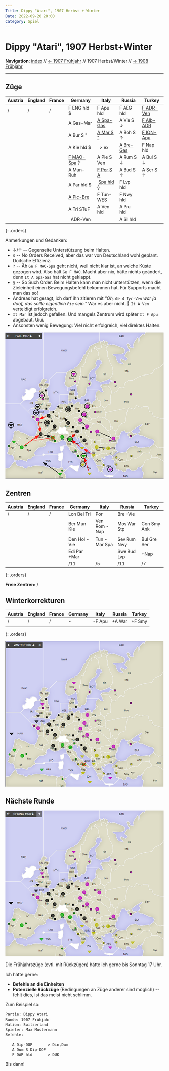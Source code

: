 ```yaml
---
Title: Dippy "Atari", 1907 Herbst + Winter
Date: 2022-09-20 20:00
Category: Spiel
---
```


# Dippy "Atari", 1907 Herbst+Winter

**Navigation**: [index](index.md) // [<- 1907 Frühjahr](dippy-a1907f.md) // 1907 Herbst/Winter //  [-> 1908 Frühjahr](dippy-a1908f.md) 

---

## Züge


| Austria | England | France | Germany            | Italy                  | Russia           | Turkey           |
|---------|---------|--------|--------------------|------------------------|------------------|------------------|
| /       | /       | /      | F ENG hld $        | F Apu hld              | F AEG hld        | <u>F ADR-Ven</u> |
|         |         |        | A Gas-Mar          | <u>A Spa-Gas</u>       | A Vie S &darr;   | <u>F Alb-ADR</u> |
|         |         |        | A Bur S "          | <u>A Mar S "</u>       | A Boh S &uarr;   | <u>F ION-Apu</u> |
|         |         |        | A Kie hld $        | &nbsp; &gt; ex         | <u>A Bre-Gas</u> | F Nap hld        |
|         |         |        | <u>F MAO-Spa</u> ? | A Pie S Ven            | A Rum S &darr;   | A Bul S &darr;   |
|         |         |        | A Mun-Ruh          | <u>F Por S A</u>       | A Bud S &uarr;   | A Ser S &uarr;   |
|         |         |        | A Par hld $        | &nbsp;<u>Spa hld</u> § | F Lvp hld        |                  |
|         |         |        | <u>A Pic-Bre</u>   | F Tun-WES              | F Nwy hld        |                  |
|         |         |        | A Tri STuF         | A Ven hld              | A Pru hld        |                  |
|         |         |        | &nbsp; ADR-Ven     |                        | A Sil hld        |                  |
{: .orders}

Anmerkungen und Gedanken: 

* &darr;/&uarr; -- Gegenseite Unterstützung beim Halten.
* `$` -- No Orders Received, aber das war von Deutschland wohl geplant. Doitsche Effizienz.
* `?` -- Äh `Ge F MAO-Spa` geht nicht, weil nicht klar ist, an welche Küste gezogen wird. Also hält `Ge F MAO`. Macht aber nix, hätte nichts geändert, denn `It A Spa-Gas` hat nicht geklappt.
* `§` -- So Such Order. Beim Halten kann man nicht unterstützen, wenn die Zieleinheit einen Bewegungsbefehl bekommen hat. Für Supports macht man das so!
* Andreas hat gesagt, ich darf ihn zitieren mit *"Oh, `Ge A Tyr-Ven` war ja doof, das sollte eigentlich `Pie` sein."* War es aber nicht. :shrug: `It A Ven` verteidigt erfolgreich.
* `It Mar` ist jedoch gefallen. Und mangels Zentrum wird später `It F Apu` abgebaut. Uiui.
* Ansonsten wenig Bewegung: Viel nicht erfolgreich, viel direktes Halten.
 
![Züge](images/a1907h-1.png)


## Zentren

| Austria | England | France | Germany      | Italy        | Russia      | Turkey      |
|---------|---------|--------|--------------|--------------|-------------|-------------|
| /       | /       | /      | Lon Bel Tri  | Por          | Bre +Vie    |             |
|         |         |        | Ber Mun Kie  | Ven Rom -Nap | Mos War Stp | Con Smy Ank |
|         |         |        | Den Hol -Vie | Tun -Mar Spa | Sev Rum Nwy | Bul Gre Ser |
|         |         |        | Edi Par +Mar |              | Swe Bud Lvp | +Nap        |
|         |         |        | /11          | /5           | /11         | /7          |
{: .orders}

**Freie Zentren:** 
/

## Winterkorrekturen


| Austria     | England | France | Germany | Italy  | Russia | Turkey |
|-------------|---------|--------|---------|--------|--------|--------|
| /           | /       | /      | -       | -F Apu | +A War | +F Smy |
|             |         |        |         |        |        |        |
{: .orders}

![Neue Situation](images/a1907h-2.png)

## Nächste Runde

![Neue Situation](images/a1907h-3.png)

Die Frühjahrszüge (evtl. mit Rückzügen) hätte ich gerne bis Sonntag 17 Uhr.

Ich hätte gerne:

 * **Befehle an die Einheiten**
 * **Potenzielle Rückzüge** (Bedingungen an Züge anderer sind möglich) -- fehlt dies, ist das meist nicht schlimm.

Zum Beispiel so:

    Partie: Dippy Atari
    Runde: 1907 Frühjahr
    Nation: Switzerland
    Spieler: Max Mustermann
    Befehle:

       A Dip-DOP       > Din,Dum
       A Dum S Dip-DOP
       F DAP hld       > DUK

Bis dann!

